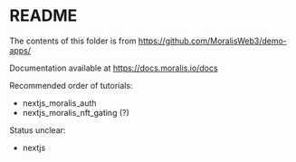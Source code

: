 # README

The contents of this folder is from https://github.com/MoralisWeb3/demo-apps/ 

Documentation available at https://docs.moralis.io/docs

Recommended order of tutorials:
- nextjs_moralis_auth
- nextjs_moralis_nft_gating (?)

Status unclear:
- nextjs